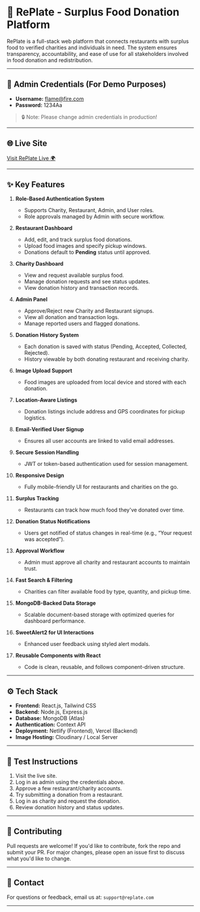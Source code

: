 # 🥗 RePlate - Surplus Food Donation Platform

RePlate is a full-stack web platform that connects restaurants with surplus food to verified charities and individuals in need. The system ensures transparency, accountability, and ease of use for all stakeholders involved in food donation and redistribution.

---

## 🔑 Admin Credentials (For Demo Purposes)

- **Username:** flame@fire.com  
- **Password:** 1234Aa

> 🔒 Note: Please change admin credentials in production!

---

## 🌐 Live Site

[Visit RePlate Live 🌍](https://replate11.netlify.app/)

---

## ✨ Key Features

1. **Role-Based Authentication System**
   - Supports Charity, Restaurant, Admin, and User roles.
   - Role approvals managed by Admin with secure workflow.

2. **Restaurant Dashboard**
   - Add, edit, and track surplus food donations.
   - Upload food images and specify pickup windows.
   - Donations default to **Pending** status until approved.

3. **Charity Dashboard**
   - View and request available surplus food.
   - Manage donation requests and see status updates.
   - View donation history and transaction records.

4. **Admin Panel**
   - Approve/Reject new Charity and Restaurant signups.
   - View all donation and transaction logs.
   - Manage reported users and flagged donations.

5. **Donation History System**
   - Each donation is saved with status (Pending, Accepted, Collected, Rejected).
   - History viewable by both donating restaurant and receiving charity.

6. **Image Upload Support**
   - Food images are uploaded from local device and stored with each donation.

7. **Location-Aware Listings**
   - Donation listings include address and GPS coordinates for pickup logistics.

8. **Email-Verified User Signup**
   - Ensures all user accounts are linked to valid email addresses.

9. **Secure Session Handling**
   - JWT or token-based authentication used for session management.

10. **Responsive Design**
    - Fully mobile-friendly UI for restaurants and charities on the go.

11. **Surplus Tracking**
    - Restaurants can track how much food they've donated over time.

12. **Donation Status Notifications**
    - Users get notified of status changes in real-time (e.g., “Your request was accepted”).

13. **Approval Workflow**
    - Admin must approve all charity and restaurant accounts to maintain trust.

14. **Fast Search & Filtering**
    - Charities can filter available food by type, quantity, and pickup time.

15. **MongoDB-Backed Data Storage**
    - Scalable document-based storage with optimized queries for dashboard performance.

16. **SweetAlert2 for UI Interactions**
    - Enhanced user feedback using styled alert modals.

17. **Reusable Components with React**
    - Code is clean, reusable, and follows component-driven structure.

---

## ⚙️ Tech Stack

- **Frontend:** React.js, Tailwind CSS
- **Backend:** Node.js, Express.js
- **Database:** MongoDB (Atlas)
- **Authentication:** Context API 
- **Deployment:** Netlify (Frontend), Vercel  (Backend)
- **Image Hosting:** Cloudinary / Local Server

---

## 🧪 Test Instructions

1. Visit the live site.
2. Log in as admin using the credentials above.
3. Approve a few restaurant/charity accounts.
4. Try submitting a donation from a restaurant.
5. Log in as charity and request the donation.
6. Review donation history and status updates.

---

## 🤝 Contributing

Pull requests are welcome! If you'd like to contribute, fork the repo and submit your PR. For major changes, please open an issue first to discuss what you'd like to change.

---

## 📩 Contact

For questions or feedback, email us at: `support@replate.com`

---

